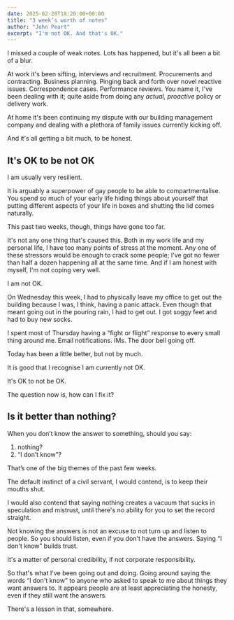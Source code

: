 ```yaml
---
date: 2025-02-28T18:20:00+00:00
title: "3 week’s worth of notes"
author: "John Peart"
excerpt: "I'm not OK. And that's OK."
---
```


I missed a couple of weak notes. Lots has happened, but it's all been a bit of a blur.

At work it's been sifting, interviews and recruitment. Procurements and contracting. Business planning. Pinging back and forth over novel reactive issues. Correspondence cases. Performance reviews. You name it, I've been dealing with it; quite aside from doing any *actual, proactive* policy or delivery work.

At home it's been continuing my dispute with our building management company and dealing with a plethora of family issues currently kicking off.

And it's all getting a bit much, to be honest.

## It's OK to be not OK

I am usually very resilient. 

It is arguably a superpower of gay people to be able to compartmentalise. You spend so much of your early life hiding things about yourself that putting different aspects of your life in boxes and shutting the lid comes naturally.

This past two weeks, though, things have gone too far. 

It's not any one thing that's caused this. Both in my work life and my personal life, I have too many points of stress at the moment. Any one of these stressors would be enough to crack some people; I've got no fewer than half a dozen happening all at the same time. And if I am honest with myself, I'm not coping very well.

I am not OK. 

On Wednesday this week, I had to physically leave my office to get out the building because I was, I think, having a panic attack. Even though that meant going out in the pouring rain, I had to get out. I got soggy feet and had to buy new socks.

I spent most of Thursday having a “fight or flight” response to every small thing around me. Email notifications. IMs. The door bell going off.

Today has been a little better, but not by much.

It is good that I recognise I am currently not OK. 

It's OK to not be OK. 

The question now is, how can I fix it?


## Is it better than nothing?

When you don’t know the answer to something, should you say:

1. nothing?
2. “I don’t know”?

That’s one of the big themes of the past few weeks. 

The default instinct of a civil servant, I would contend, is to keep their mouths shut.

I would also contend that saying nothing creates a vacuum that sucks in speculation and mistrust, until there's no ability for you to set the record straight. 

Not knowing the answers is not an excuse to not turn up and listen to people. So you should listen, even if you don't have the answers. Saying “I don't know” builds trust.

It's a matter of personal credibility, if not corporate responsibility.

So that's what I've been going out and doing. Going around saying the words “I don't know” to anyone who asked to speak to me about things they want answers to. It appears people are at least appreciating the honesty, even if they still want the answers.

There's a lesson in that, somewhere.